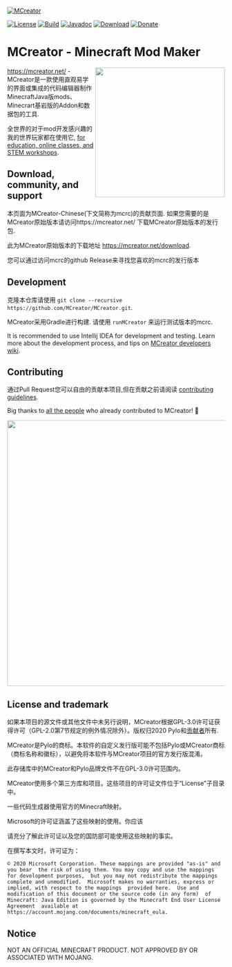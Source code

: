 [![MCreator](https://mcreator.net/image/brand/mcreator300s.png)](https://mcreator.net/)

[![License](https://img.shields.io/badge/License-GPLv3-blue.svg?style=flat-square)](https://github.com/MCreator/MCreator/blob/master/LICENSE.txt)
[![Build](https://img.shields.io/github/workflow/status/MCreator/MCreator/Build%20and%20test?style=flat-square)](https://github.com/MCreator/MCreator/actions/workflows/test.yml)
[![Javadoc](https://img.shields.io/badge/java-doc-%44cc11?style=flat-square)](https://mcreator.github.io/MCreator)
[![Download](https://img.shields.io/badge/Download-release-%2393c54b?style=flat-square)](https://mcreator.net/download)
[![Donate](https://img.shields.io/badge/Donate-%E2%99%A1-%23ff7c00?style=flat-square)](https://mcreator.net/donate)

# MCreator - Minecraft Mod Maker

<img align="right" width="300" src="https://mcreator.net/image/mcreatoruifront.png">

https://mcreator.net/ -MCreator是一款使用直观易学的界面或集成的代码编辑器制作 MinecraftJava版mods、Minecrart基岩版的Addon和数据包的工具. 

全世界的对于mod开发感兴趣的我的世界玩家都在使用它, [for education, online classes, and STEM workshops](https://mcreator.net/education).

## Download, community, and support

本页面为MCreator-Chinese(下文简称为mcrc)的贡献页面. 如果您需要的是MCreator原始版本请访问https://mcreator.net/ 下载MCreator原始版本的发行包.

此为MCreator原始版本的下载地址 https://mcreator.net/download.

您可以通过访问mcrc的github Release来寻找您喜欢的mcrc的发行版本

## Development

克隆本仓库请使用 `git clone --recursive https://github.com/MCreator/MCreator.git`.

MCreator采用Gradle进行构建. 请使用 `runMCreator` 来运行测试版本的mcrc.

It is recommended to use Intellij IDEA for development and testing. Learn more about the development process, and 
tips on [MCreator developers wiki](https://github.com/MCreator/MCreator/wiki).

## Contributing

通过Pull Request您可以自由的贡献本项目,但在贡献之前请阅读 [contributing guidelines](CONTRIBUTING.md).

Big thanks to [all the people](https://github.com/MCreator/MCreator/graphs/contributors) who already contributed to MCreator! 💚

<a href="https://github.com/MCreator/MCreator/graphs/contributors">
  <img src="https://contrib.rocks/image?repo=MCreator/MCreator" width="615"/>
</a>

## License and trademark

如果本项目的源文件或其他文件中未另行说明，MCreator根据GPL-3.0许可证获得许可（GPL-2.0第7节规定的例外情况除外）。版权归2020 Pylo和[贡献者](https://github.com/MCreator/MCreator/graphs/contributors)所有.

MCreator是Pylo的商标。本软件的自定义发行版可能不包括Pylo或MCreator商标（商标名称和徽标），以避免将本软件与MCreator项目的官方发行版混淆。

此存储库中的MCreator和Pylo品牌文件不在GPL-3.0许可范围内。

MCreator使用多个第三方库和项目。这些项目的许可证文件位于“License”子目录中。

一些代码生成器使用官方的Minecraft映射。

Microsoft的许可证涵盖了这些映射的使用。你应该

请充分了解此许可证以及您的国防部可能使用这些映射的事实。

在撰写本文时，许可证为：

`© 2020 Microsoft Corporation. These mappings are provided "as-is" and you bear 
the risk of using them. You may copy and use the mappings for development purposes, 
but you may not redistribute the mappings complete and unmodified. 
Microsoft makes no warranties, express or implied, with respect to the mappings 
provided here.  Use and modification of this document or the source code (in any form) 
of Minecraft: Java Edition is governed by the Minecraft End User License Agreement 
available at https://account.mojang.com/documents/minecraft_eula.`

## Notice

NOT AN OFFICIAL MINECRAFT PRODUCT. NOT APPROVED BY OR ASSOCIATED WITH MOJANG.
